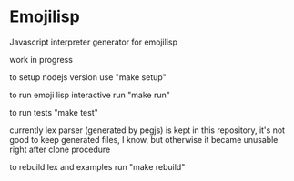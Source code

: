 Emojilisp
========

Javascript interpreter generator for emojilisp

work in progress

to setup nodejs version use "make setup"

to run emoji lisp interactive run "make run"

to run tests "make test"

currently lex parser (generated by pegjs) is kept in this repository, it's not good to keep generated files, I know, but otherwise it became unusable right after clone procedure

to rebuild lex and examples run "make rebuild"